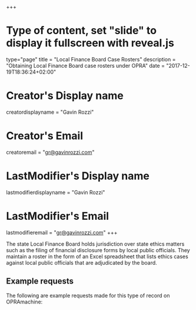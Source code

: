 +++
# Type of content, set "slide" to display it fullscreen with reveal.js
type="page"
title = "Local Finance Board Case Rosters"
description = "Obtaining Local Finance Board case rosters under OPRA"
date = "2017-12-19T18:36:24+02:00"
# Creator's Display name
creatordisplayname = "Gavin Rozzi"
# Creator's Email
creatoremail = "gr@gavinrozzi.com"
# LastModifier's Display name
lastmodifierdisplayname = "Gavin Rozzi"
# LastModifier's Email
lastmodifieremail = "gr@gavinrozzi.com"
+++

The state Local Finance Board holds jurisdiction over state ethics matters such as the filing of financial disclosure forms by local public officials. They maintain a roster in the form of an Excel spreadsheet that lists ethics cases against local public officials that are adjudicated by the board.

## Example requests
The following are example requests made for this type of record on OPRAmachine:
